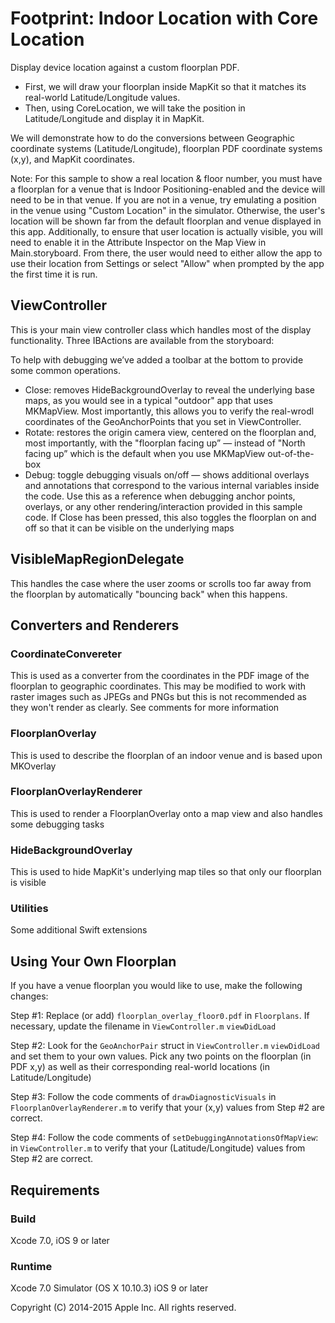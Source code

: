 # Footprint: Indoor Location with Core Location

Display device location against a custom floorplan PDF.
 * First, we will draw your floorplan inside MapKit so that it matches its real-world Latitude/Longitude values.
 * Then, using CoreLocation, we will take the position in Latitude/Longitude and display it in MapKit.

We will demonstrate how to do the conversions between Geographic coordinate systems (Latitude/Longitude), floorplan PDF coordinate systems (x,y), and MapKit coordinates.

Note: For this sample to show a real location & floor number, you must have a floorplan for a venue that is Indoor Positioning-enabled and the device will need to be in that venue. If you are not in a venue, try emulating a position in the venue using "Custom Location" in the simulator. Otherwise, the user's location will be shown far from the default floorplan and venue displayed in this app. Additionally, to ensure that user location is actually visible, you will need to enable it in the Attribute Inspector on the Map View in Main.storyboard. From there, the user would need to either allow the app to use their location from Settings or select "Allow" when prompted by the app the first time it is run.

## ViewController

This is your main view controller class which handles most of the display functionality. Three IBActions are available from the storyboard:

To help with debugging we’ve added a toolbar at the bottom to provide some common operations.
* Close: removes HideBackgroundOverlay to reveal the underlying base maps, as you would see in a typical "outdoor" app that uses MKMapView. Most importantly, this allows you to verify the real-wrodl coordinates of the GeoAnchorPoints that you set in ViewController. 
* Rotate: restores the origin camera view, centered on the floorplan and, most importantly, with the "floorplan facing up” — instead of "North facing up” which is the default when you use MKMapView out-of-the-box
* Debug: toggle debugging visuals on/off — shows additional overlays and annotations that correspond to the various internal variables inside the code. Use this as a reference when debugging anchor points, overlays, or any other rendering/interaction provided in this sample code. If Close has been pressed, this also toggles the floorplan on and off so that it can be visible on the underlying maps

## VisibleMapRegionDelegate

This handles the case where the user zooms or scrolls too far away from the floorplan by automatically "bouncing back" when this happens.

## Converters and Renderers

### CoordinateConvereter

This is used as a converter from the coordinates in the PDF image of the floorplan to geographic coordinates. This may be modified to work with raster images such as JPEGs and PNGs but this is not recommended as they won't render as clearly. See comments for more information

### FloorplanOverlay

This is used to describe the floorplan of an indoor venue and is based upon MKOverlay

### FloorplanOverlayRenderer

This is used to render a FloorplanOverlay onto a map view and also handles some debugging tasks

### HideBackgroundOverlay

This is used to hide MapKit's underlying map tiles so that only our floorplan is visible

### Utilities

Some additional Swift extensions

## Using Your Own Floorplan
If you have a venue floorplan you would like to use, make the following changes:

Step \#1: Replace (or add) `floorplan_overlay_floor0.pdf` in `Floorplans`. If necessary, update the filename in `ViewController.m` `viewDidLoad`

Step \#2: Look for the `GeoAnchorPair` struct in `ViewController.m` `viewDidLoad` and set them to your own values. Pick any two points on the floorplan (in PDF x,y) as well as their corresponding real-world locations (in Latitude/Longitude)

Step \#3: Follow the code comments of `drawDiagnosticVisuals` in `FloorplanOverlayRenderer.m` to verify that your (x,y) values from Step \#2 are correct.

Step \#4: Follow the code comments of `setDebuggingAnnotationsOfMapView`: in `ViewController.m` to verify that your (Latitude/Longitude) values from Step \#2 are correct.

## Requirements

### Build

Xcode 7.0, iOS 9 or later

### Runtime

Xcode 7.0 Simulator (OS X 10.10.3)
iOS 9 or later

Copyright (C) 2014-2015 Apple Inc. All rights reserved.
